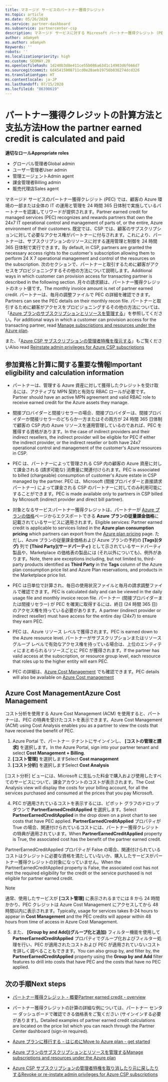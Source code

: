 ```yaml
---
title: マネージド サービスのパートナー獲得クレジット
ms.topic: article
ms.date: 05/26/2020
ms.service: partner-dashboard
ms.subservice: partnercenter-csp
description: マネージド サービスに対する Microsoft パートナー獲得クレジット (PEC) の計算および支払方法と、お客様が適格であることを確認する方法について説明します。
author: adamyeh
ms.author: adamyeh
Keywords: ''
robots: ''
ms.localizationpriority: high
ms.custom: SEOMAY.20
ms.openlocfilehash: 1d240b3d8e411ce55b086a63d1c14903d6f666d7
ms.sourcegitcommit: 6d45415908711cd0e28aeb19756b036274dcd326
ms.translationtype: HT
ms.contentlocale: ja-JP
ms.lasthandoff: 07/15/2020
ms.locfileid: "86390619"
---
```

# <a name="how-the-partner-earned-credit-is-calculated-and-paid"></a><span data-ttu-id="573ff-103">パートナー獲得クレジットの計算方法と支払方法</span><span class="sxs-lookup"><span data-stu-id="573ff-103">How the partner earned credit is calculated and paid</span></span>

<span data-ttu-id="573ff-104">**適切なロール**</span><span class="sxs-lookup"><span data-stu-id="573ff-104">**Appropriate roles**</span></span>

- <span data-ttu-id="573ff-105">グローバル管理者</span><span class="sxs-lookup"><span data-stu-id="573ff-105">Global admin</span></span>
- <span data-ttu-id="573ff-106">ユーザー管理者</span><span class="sxs-lookup"><span data-stu-id="573ff-106">User admin</span></span>
- <span data-ttu-id="573ff-107">管理エージェント</span><span class="sxs-lookup"><span data-stu-id="573ff-107">Admin agent</span></span>
- <span data-ttu-id="573ff-108">課金管理者</span><span class="sxs-lookup"><span data-stu-id="573ff-108">Billing admin</span></span>
- <span data-ttu-id="573ff-109">販売代理店</span><span class="sxs-lookup"><span data-stu-id="573ff-109">Sales agent</span></span>

<span data-ttu-id="573ff-110">マネージド サービスのパートナー獲得クレジット (PEC) では、顧客の Azure 環境の一部または全体の IT の運用と管理を 24 時間 365 日体制で実施しているパートナーを認識してリワードが提供されます。</span><span class="sxs-lookup"><span data-stu-id="573ff-110">Partner earned credit for managed services (PEC) recognizes and rewards partners that own the 24x7 IT operational control and management of parts of, or the entire, Azure environment of their customers.</span></span> <span data-ttu-id="573ff-111">既定では、CSP では、顧客のサブスクリプションに対して必要なアクセス権がパートナーに付与されます。これにより、パートナーは、サブスクリプションのリソースに対する運用管理と制御を 24 時間 365 日体制で実行できます。</span><span class="sxs-lookup"><span data-stu-id="573ff-111">By default, in CSP, partners are granted the necessary access rights to the customer's subscription allowing them to perform 24 X 7 operational management and control of the resources on the subscription.</span></span> <span data-ttu-id="573ff-112">次のセクションで、パートナーと取引するために顧客がアクセスをプロビジョニングするその他の方法について説明します。</span><span class="sxs-lookup"><span data-stu-id="573ff-112">Additional ways in which customer can provision access for transacting partner is described in the following section.</span></span> <span data-ttu-id="573ff-113">月々の請求額は、パートナー獲得クレジットのネット値です。</span><span class="sxs-lookup"><span data-stu-id="573ff-113">The monthly invoice amount is net of partner earned credit.</span></span> <span data-ttu-id="573ff-114">パートナーは、毎月の調整ファイルで PEC の詳細を確認できます。</span><span class="sxs-lookup"><span data-stu-id="573ff-114">Partners can see the PEC details on their monthly recon file.</span></span> <span data-ttu-id="573ff-115">パートナーと取引するために顧客がアクセスをプロビジョニングするその他の方法については、「[Azure プランのサブスクリプションとリソースを管理する](azure-plan-manage.md)」を参照してください。</span><span class="sxs-lookup"><span data-stu-id="573ff-115">For additional ways in which a customer can provision access for the transacting partner, read [Manage subscriptions and resources under the Azure plan](azure-plan-manage.md).</span></span>

<span data-ttu-id="573ff-116">また、「[Azure CSP サブスクリプションの管理者特権を復元する](revoke-reinstate-csp.md)」もご覧ください</span><span class="sxs-lookup"><span data-stu-id="573ff-116">Also read [Reinstate admin privileges for Azure CSP subscriptions](revoke-reinstate-csp.md)</span></span>

## <a name="important-eligibility-and-calculation-information"></a><span data-ttu-id="573ff-117">参加資格と計算に関する重要な情報</span><span class="sxs-lookup"><span data-stu-id="573ff-117">Important eligibility and calculation information</span></span>

- <span data-ttu-id="573ff-118">パートナーは、管理する Azure 資産に対して獲得したクレジットを受け取るには、アクティブな MPN 契約と有効な RBAC ロールが必要です。</span><span class="sxs-lookup"><span data-stu-id="573ff-118">Partner should have an active MPN agreement and valid RBAC role to receive earned credit for the Azure assets they manage.</span></span> 

- <span data-ttu-id="573ff-119">間接プロバイダーと間接リセラーの場合、間接プロバイダーは、間接プロバイダーか間接リセラーのどちらか一方またはその両方が 24 時間 365 日体制で顧客の CSP 内の Azure リソースを運用管理しているのであれば、PEC を獲得する資格があります。</span><span class="sxs-lookup"><span data-stu-id="573ff-119">In the case of indirect providers and their indirect resellers, the indirect provider will be eligible for PEC if either the indirect provider, or the indirect reseller or both have 24x7 operational control and management of the customer's Azure resources in CSP.</span></span>

- <span data-ttu-id="573ff-120">PEC は、パートナーによって管理される CSP 内の顧客の Azure 資産に対して課金される (請求可能な) 消費量に関連付けられます。</span><span class="sxs-lookup"><span data-stu-id="573ff-120">PEC is associated to billed (chargeable) consumption of customer's Azure estate in CSP managed by the partner.</span></span> <span data-ttu-id="573ff-121">PEC は、Microsoft (間接プロバイダーと直接請求パートナー) によって課金される CSP のパートナーに対してのみ利用可能にすることができます。</span><span class="sxs-lookup"><span data-stu-id="573ff-121">PEC is made available only to partners in CSP billed by Microsoft (indirect provider and direct bill partner).</span></span> 

- <span data-ttu-id="573ff-122">対象となるサービス:パートナー獲得クレジットは、パートナーが [Azure プランの価格](https://partner.microsoft.com/commerce/sales)ページからエクスポートできる **Azure プランの従量課金価格**に記載されているサービスに適用されます。</span><span class="sxs-lookup"><span data-stu-id="573ff-122">Eligible services: Partner earned credit is applicable to services listed in the **Azure plan consumption pricing** which partners can export from the [Azure plan pricing](https://partner.microsoft.com/commerce/sales) page.</span></span> <span data-ttu-id="573ff-123">ただし、Azure プランの従量課金価格および Azure プランの予約の **[Tags]\(タグ\)** 列で **[Third Party]\(サードパーティ\)** として示されているサードパーティ製品や、Marketplace の価格表の製品には (それ以外についても)、例外があります。</span><span class="sxs-lookup"><span data-stu-id="573ff-123">Note, there are exceptions including, but not limited to, third-party products identified as **Third Party** in  the **Tags** column of the Azure plan consumption price list and Azure Plan reservations, and products in the Marketplace price list.</span></span>

- <span data-ttu-id="573ff-124">PEC は日単位で計算され、毎日の使用状況ファイルと毎月の請求調整ファイルで確認できます。</span><span class="sxs-lookup"><span data-stu-id="573ff-124">PEC is calculated daily and can be viewed in the daily usage file and monthly invoice recon file.</span></span> <span data-ttu-id="573ff-125">パートナー (間接プロバイダーまたは間接リセラー) が PEC を確実に取得するには、終日 (24 時間 365 日) のアクセス権を持っている必要があります。</span><span class="sxs-lookup"><span data-stu-id="573ff-125">A partner (indirect provider or indirect reseller) must have access for the entire day (24x7) to ensure they earn PEC.</span></span>  

- <span data-ttu-id="573ff-126">PEC は、Azure リソース レベルで獲得されます。</span><span class="sxs-lookup"><span data-stu-id="573ff-126">PEC is earned down to the Azure resource level.</span></span> <span data-ttu-id="573ff-127">パートナーがサブスクリプションまたはリソース グループ レベルで有効なアクセス権を持っている場合は、上位のエンティティにまとめられるリソースごとに PEC が獲得されます。</span><span class="sxs-lookup"><span data-stu-id="573ff-127">If the partner has valid access at the subscription, or resource group level, each resource that roles up to the higher entity will earn PEC.</span></span>  

- <span data-ttu-id="573ff-128">PEC の詳細は、[Azure Cost Management](https://go.microsoft.com/fwlink/?linkid=2106482) でも確認できます。</span><span class="sxs-lookup"><span data-stu-id="573ff-128">PEC details will also be available on [Azure Cost management](https://go.microsoft.com/fwlink/?linkid=2106482)</span></span>

## <a name="azure-cost-management"></a><span data-ttu-id="573ff-129">Azure Cost Management</span><span class="sxs-lookup"><span data-stu-id="573ff-129">Azure Cost Management</span></span>

 <span data-ttu-id="573ff-130">コスト分析を使用する Azure Cost Management (ACM) を使用すると、パートナーは、PEC の特典を受けたコストを表示できます。</span><span class="sxs-lookup"><span data-stu-id="573ff-130">Azure Cost Management (ACM) using Cost Analysis enables you as a partner to view the costs that have received the benefit of PEC.</span></span>  

1. <span data-ttu-id="573ff-131">Azure Portal で、パートナー テナントにサインインし、 **[コストの管理と請求]** を選択します。</span><span class="sxs-lookup"><span data-stu-id="573ff-131">In the Azure Portal, sign into your partner tenant and select **Cost Management + Billing**.</span></span>
2.  <span data-ttu-id="573ff-132">**[コスト管理]** を選択します</span><span class="sxs-lookup"><span data-stu-id="573ff-132">Select **Cost management**</span></span>
3.  <span data-ttu-id="573ff-133">**[コスト分析]** を選択します</span><span class="sxs-lookup"><span data-stu-id="573ff-133">Select **Cost Analysis**</span></span>

<span data-ttu-id="573ff-134">[コスト分析] ビューには、Microsoft に支払った料金で購入および使用したすべてのサービスについて、課金アカウントのコストが表示されます。</span><span class="sxs-lookup"><span data-stu-id="573ff-134">The Cost Analysis view will display the costs for your billing account, for all the services purchased and consumed at the prices that you pay Microsoft.</span></span>

4.  <span data-ttu-id="573ff-135">PEC が適用されているコストを表示するには、ピボット グラフのドロップダウンで **PartnerEarnedCreditApplied** を選択します。</span><span class="sxs-lookup"><span data-stu-id="573ff-135">Select **PartnerEarnedCreditApplied** in the drop down on a pivot chart to see costs that have PEC applied.</span></span> <span data-ttu-id="573ff-136">**PartnerEarnedCreditApplied** プロパティが True の場合、関連付けられているコストには、パートナー獲得クレジットの特典が適用されています。</span><span class="sxs-lookup"><span data-stu-id="573ff-136">When **PartnerEarnedCreditApplied** property is True, the associated cost has the benefit of the partner earned credit.</span></span> 

<span data-ttu-id="573ff-137">PartnerEarnedCreditApplied プロパティが False の場合、関連付けられているコストはクレジットに必要な資格を満たしていないか、購入したサービスがパートナー獲得クレジットの対象になっていません。</span><span class="sxs-lookup"><span data-stu-id="573ff-137">When the PartnerEarnedCreditApplied property is False, the associated cost has not met the required eligibility for the credit or the service purchased is not eligible for partner earned credit.</span></span>

>[!NOTE] 
><span data-ttu-id="573ff-138">通常、使用したサービスが **[コスト管理]** に表示されるまでには 8 から 24 時間かかり、PEC クレジットは Azure Cost Management にアクセスしてから 48 時間以内に表示されます。</span><span class="sxs-lookup"><span data-stu-id="573ff-138">Typically, usage for services takes 8-24 hours to appear in **Cost Management** and the PEC credits will appear within 48 hours from time of access in Azure Cost Management.</span></span>

5. <span data-ttu-id="573ff-139">また、 **[Group by and Add]\(グループ化と追加\)** フィルター機能を使用して **PartnerEarnedCreditApplied** プロパティでグループ化およびフィルター処理を行い、PEC が適用されたコストおよび PEC が適用されていないコストを詳しく調べることもできます。</span><span class="sxs-lookup"><span data-stu-id="573ff-139">You can also group by, and filter by, the **PartnerEarnedCreditApplied** property using the **Group by and Add** filter features to drill into costs that have PEC and the costs that have no PEC applied.</span></span>

## <a name="next-steps"></a><span data-ttu-id="573ff-140">次の手順</span><span class="sxs-lookup"><span data-stu-id="573ff-140">Next steps</span></span>

- [<span data-ttu-id="573ff-141">パートナー獲得クレジット - 概要</span><span class="sxs-lookup"><span data-stu-id="573ff-141">Partner earned credit - overview</span></span>](partner-earned-credit.md)

- <span data-ttu-id="573ff-142">パートナー獲得クレジットの計算の詳細な例については、パートナー センター ダッシュボードで確認できる価格表をご覧ください (サインインする必要があります)。</span><span class="sxs-lookup"><span data-stu-id="573ff-142">Detailed examples of partner earned credit calculations are located on the price list which you can reach through the Partner Center dashboard (sign-in required).</span></span>

- [<span data-ttu-id="573ff-143">Azure プランに移行する - はじめに</span><span class="sxs-lookup"><span data-stu-id="573ff-143">Move to Azure plan - get started</span></span>](azure-plan-get-started.md)

- [<span data-ttu-id="573ff-144">Azure プランのサブスクリプションとリソースを管理する</span><span class="sxs-lookup"><span data-stu-id="573ff-144">Manage subscriptions and resources under the Azure plan</span></span>](azure-plan-manage.md)

- [<span data-ttu-id="573ff-145">Azure CSP サブスクリプションの管理者特権を取り消したり元に戻したりする</span><span class="sxs-lookup"><span data-stu-id="573ff-145">Revoke or re-instate admin privileges for Azure CSP subscriptions  </span></span>](revoke-reinstate-csp.md)

